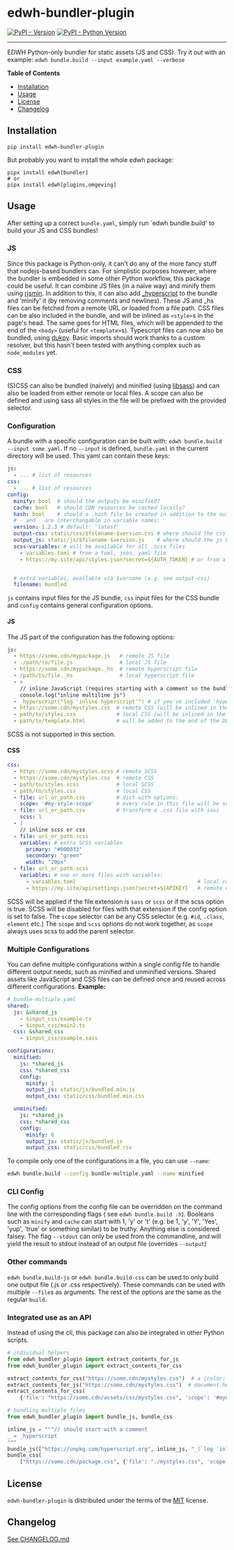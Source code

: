 # edwh-bundler-plugin

[![PyPI - Version](https://img.shields.io/pypi/v/edwh-bundler-plugin.svg)](https://pypi.org/project/edwh-bundler-plugin)
[![PyPI - Python Version](https://img.shields.io/pypi/pyversions/edwh-bundler-plugin.svg)](https://pypi.org/project/edwh-bundler-plugin)

-----

EDWH Python-only bundler for static assets (JS and CSS).
Try it out with an example:
`edwh bundle.build --input example.yaml --verbose`

**Table of Contents**

- [Installation](#installation)
- [Usage](#usage)
- [License](#license)
- [Changelog](#changelog)

## Installation

```console
pip install edwh-bundler-plugin
```

But probably you want to install the whole edwh package:

```console
pipx install edwh[bundler]
# or
pipx install edwh[plugins,omgeving]
```

## Usage

After setting up a correct `bundle.yaml`, simply run `edwh bundle.build' to build your JS and CSS bundles!

### JS

Since this package is Python-only, it can't do any of the more fancy stuff that nodejs-based bundlers can.
For simplistic purposes however, where the bundler is embedded in some other Python workflow, this package could be
useful.
It can combine JS files (in a naive way) and minify them using [rjsmin](https://pypi.org/project/rjsmin/).
In addition to this, it can also add [_hyperscript](https://hyperscript.org) to the bundle and 'minify' it (by removing
comments and newlines).
These JS and _hs files can be fetched from a remote URL or loaded from a file path.
CSS files can be also included in the bundle, and will be inlined as `<style>`s in the page's head.
The same goes for HTML files, which will be appended to the end of the `<body>` (useful for `<template>`s).
Typescript files can now also be bundled, using [dukpy](https://pypi.org/project/dukpy/).
Basic imports should work thanks to a custom resolver, but this hasn't been tested with anything complex such
as `node_modules` yet.

### CSS

(S)CSS can also be bundled (naively) and minified (using [libsass](https://pypi.org/project/libsass/)) and can also be
loaded from either remote or local files.
A scope can also be defined and using sass all styles in the file will be prefixed with the provided selector.

### Configuration

A bundle with a specific configuration can be built with: `edwh bundle.build --input some.yaml`.
If no `--input` is defined, `bundle.yaml` in the current directory will be used.
This yaml can contain these keys:

```yaml
js:
  - ... # list of resources
css:
  - ... # list of resources
config:
  minify: bool  # should the outputs be minified?
  cache: bool   # should CDN resources be cached locally?
  hash: bool    # should a .hash file be created in addition to the output files?
  # - and _ are interchangable in variable names:
  version: 1.2.3 # default: 'latest'
  output-css: static/css/$filename-$version.css # where should the css be stored?
  output_js: static/js/$filename-$version.js    # where should the js be stored?
  scss-variables: # will be available for all .scss files
    - variables.toml # from a toml, json, yaml file
    - https://my.site/api/styles.json?secret=${AUTH_TOKEN} # or from a remote file


  # extra variables, available via $varname (e.g. see output-css)
  filename: bundled


```

`js` contains input files for the JS bundle, `css` input files for the CSS bundle and `config` contains general
configuration options.

#### JS

The JS part of the configuration has the following options:

```yaml
js:
  - https://some.cdn/mypackage.js   # remote JS file
  - ./path/to/file.js               # local JS file
  - https://some.cdn/mypackage._hs  # remote hyperscript file
  - /path/to/file._hs               # local hyperscript file
  - >
    // inline JavaScript (requires starting with a comment so the bundler can detect it)
    console.log("inline multiline js")
  - _hyperscript("log 'inline hyperscript'") # if you've included 'hyperscript' from a file or cdn above! Tip: alias `_ = _hyperscript` for ease of use)
  - https://some.cdn/mystyles.css  # remote CSS (will be inlined in the head)
  - path/to/styles.css             # local CSS (will be inlined in the head)
  - path/to/template.html          # will be added to the end of the DOM 
```

SCSS is not supported in this section.

#### CSS

```yaml
css:
  - https://some.cdn/mystyles.scss # remote SCSS
  - https://some.cdn/mystyles.css  # remote CSS
  - path/to/styles.scss            # local SCSS
  - path/to/styles.css             # local CSS
  - file: url_or_path.css          # dict with options: 
    scope: '#my-style-scope'       # every rule in this file will be scoped
  - file: url_or_path.css          # transform a .css file with sass
    scss: 1
  - |
    // inline scss or css
  - file: url_or_path.scss
    variables: # extra SCSS variables
      primary: "#000033"
      secondary: "green"
      width: "20px"
  - file: url_or_path.scss
    variables: # one or more files with variables:
      - variables.toml                                       # local configuration file (toml, yaml, json, ...)
      - https://my.site/api/settings.json?secret=${APIKEY}   # remote config file with .env setting for auth 
```

SCSS will be applied if the file extension is `sass` or `scss` or if the scss option is true.
SCSS will be disabled for files with that extension if the config option is set to false.
The `scope` selector can be any CSS selector (e.g. `#id`, `.class`, `element` etc.)
The `scope` and `scss` options do not work together, as `scope` always uses scss to add the parent selector.

### Multiple Configurations

You can define multiple configurations within a single config file to handle different output needs, such as
minified and unminified versions. Shared assets like JavaScript and CSS files can be defined once and reused across
different configurations.
**Example:**

```yaml
# bundle-multiple.yaml
shared:
  js: &shared_js
    - $input_css/example.ts
    - $input_css/main2.ts
  css: &shared_css
    - $input_css/example.sass

configurations:
  minified:
    js: *shared_js
    css: *shared_css
    config:
      minify: 1
      output_js: static/js/bundled.min.js
      output_css: static/css/bundled.min.css

  unminified:
    js: *shared_js
    css: *shared_css
    config:
      minify: 0
      output_js: static/js/bundled.js
      output_css: static/css/bundled.css
```

To compile only one of the configurations in a file, you can use `--name`:
```bash
edwh bundle.build --config bundle-multiple.yaml --name minified
```


### CLI Config

The config options from the config file can be overridden on the command line with the corresponding flags (
see `edwh bundle.build -h`).
Booleans such as `minify` and `cache` can start with 1, 'y' or 't' (e.g. be 1, 'y', 'Y', 'Yes', 'yup', 'true' or
something similar) to be truthy.
Anything else is considered falsey. The flag `--stdout` can only be used from the commandline, and will yield the result
to stdout instead of an output file (overrides `--output`)

### Other commands

`edwh bundle.build-js` or `edwh bundle.build-css` can be used to only build one output file (.js or .css respectively).
These commands can be used with multiple `--file`s as arguments. The rest of the options are the same as the
regular `build`.

### Integrated use as an API

Instead of using the cli, this package can also be integrated in other Python scripts.

```python
# individual helpers
from edwh_bundler_plugin import extract_contents_for_js
from edwh_bundler_plugin import extract_contents_for_css

extract_contents_for_css("https://some.cdn/mystyles.css")  # a {color: red}
extract_contents_for_js("https://some.cdn/mystyles.css")  # document.head.innerHTML += `<style>a {color: red}</style>`
extract_contents_for_css(
    {'file': "https://some.cdn/assets/css/mystyles.css", 'scope': '#mydiv'})  # #mydiv a {color: red}

# bundling multiple files
from edwh_bundler_plugin import bundle_js, bundle_css

inline_js = """// should start with a comment
_ = _hyperscript
"""
bundle_js(["https://unpkg.com/hyperscript.org", inline_js, "_(`log 'inline _hs'`)"])  # returns a string by default
bundle_css(
    ["https://some.cdn/package.css", {'file': "./mystyles.css", 'scope': '#mydiv'}])  # returns a string by default
```

## License

`edwh-bundler-plugin` is distributed under the terms of the [MIT](https://spdx.org/licenses/MIT.html) license.

## Changelog

[See CHANGELOG.md](CHANGELOG.md)